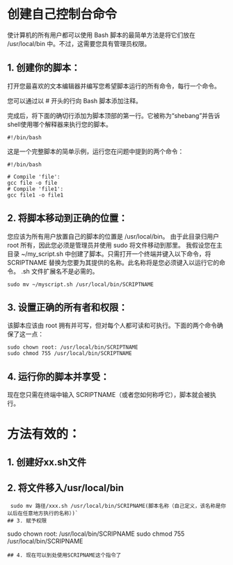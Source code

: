 # 创建自己控制台命令
使计算机的所有用户都可以使用 Bash 脚本的最简单方法是将它们放在 /usr/local/bin 中。不过，这需要您具有管理员权限。
## 1. 创建你的脚本：
打开您最喜欢的文本编辑器并编写您希望脚本运行的所有命令，每行一个命令。

您可以通过以 # 开头的行向 Bash 脚本添加注释。

完成后，将下面的确切行添加为脚本顶部的第一行。它被称为“shebang”并告诉 shell使用哪个解释器来执行您的脚本。
```
#!/bin/bash
```
这是一个完整脚本的简单示例，运行您在问题中提到的两个命令：
```
#!/bin/bash

# Compile 'file':
gcc file -o file
# Compile 'file1':
gcc file1 -o file1
```
## 2. 将脚本移动到正确的位置：
您应该为所有用户放置自己的脚本的位置是 /usr/local/bin。
由于此目录归用户 root 所有，因此您必须是管理员并使用 sudo 将文件移动到那里。
我假设您在主目录 ~/my_script.sh 中创建了脚本。只需打开一个终端并键入以下命令，将 SCRIPTNAME 替换为您要为其提供的名称。此名称将是您必须键入以运行它的命令。 .sh 文件扩展名不是必需的。
```
sudo mv ~/myscript.sh /usr/local/bin/SCRIPTNAME
```
## 3. 设置正确的所有者和权限：
该脚本应该由 root 拥有并可写，但对每个人都可读和可执行。下面的两个命令确保了这一点：
```
sudo chown root: /usr/local/bin/SCRIPTNAME
sudo chmod 755 /usr/local/bin/SCRIPTNAME

```
## 4. 运行你的脚本并享受：
现在您只需在终端中输入 SCRIPTNAME（或者您如何称呼它），脚本就会被执行。
# 方法有效的：
## 1. 创建好xx.sh文件
## 2. 将文件移入/usr/local/bin
```
 sudo mv 路径/xxx.sh /usr/local/bin/SCRIPNAME(脚本名称（自己定义，该名称是你以后在任意地方执行的名称）)`
## 3. 赋予权限
```
sudo chown root: /usr/local/bin/SCRIPNAME
sudo chmod 755 /usr/local/bin/SCRIPNAME
```
## 4. 现在可以到处使用SCRIPNAME这个指令了
